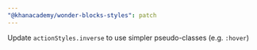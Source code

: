 ```yaml
---
"@khanacademy/wonder-blocks-styles": patch
---
```


Update `actionStyles.inverse` to use simpler pseudo-classes (e.g. `:hover`)
